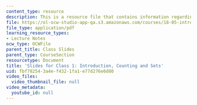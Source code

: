 ```yaml
---
content_type: resource
description: This is a resource file that contains information regarding class 1.
file: https://ol-ocw-studio-app-qa.s3.amazonaws.com/courses/18-05-introduction-to-probability-and-statistics-spring-2014/fbf782543a4ef4321fa1e77d276e6d80_MIT18_05S14_class1slideall.pdf
file_type: application/pdf
learning_resource_types:
- Lecture Notes
ocw_type: OCWFile
parent_title: Class Slides
parent_type: CourseSection
resourcetype: Document
title: 'Slides for Class 1: Introduction, Counting and Sets'
uid: fbf78254-3a4e-f432-1fa1-e77d276e6d80
video_files:
  video_thumbnail_file: null
video_metadata:
  youtube_id: null
---
```

